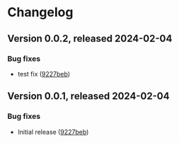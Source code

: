# Changelog

## Version 0.0.2, released 2024-02-04


### Bug fixes

* test fix ([9227beb](https://github.com/HaakonSvane/troji/commit/9227bebb85d68776fcbcc7bf603fdb5f97d6e8d2))

## Version 0.0.1, released 2024-02-04


### Bug fixes

* Initial release ([9227beb](https://github.com/HaakonSvane/troji/commit/9227bebb85d68776fcbcc7bf603fdb5f97d6e8d2))
